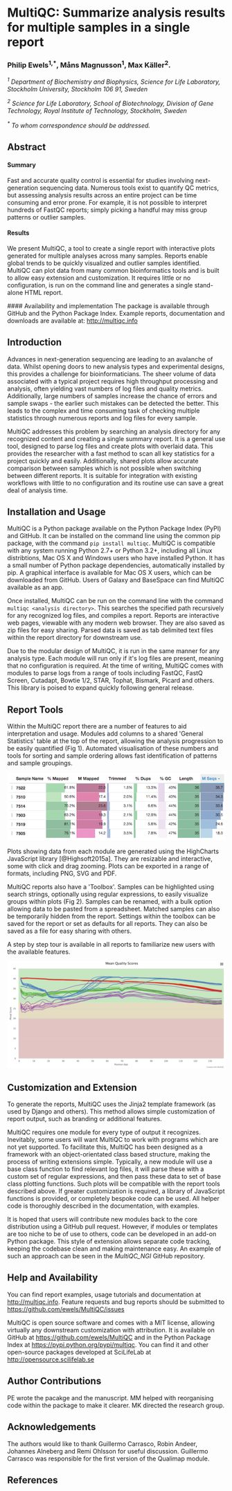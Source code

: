 # MultiQC: Summarize analysis results for multiple samples in a single report

### Philip Ewels<sup>1,*</sup>, Måns Magnusson<sup>1</sup>, Max Käller<sup>2</sup>.

_<sup>1</sup> Department of Biochemistry and Biophysics, Science for Life Laboratory,
Stockholm University, Stockholm 106 91, Sweden_

_<sup>2</sup> Science for Life Laboratory, School of Biotechnology,
Division of Gene Technology, Royal Institute of Technology, Stockholm, Sweden_

_<sup>*</sup> To whom correspondence should be addressed._

## Abstract

#### Summary
Fast and accurate quality control is essential for studies involving next-generation
sequencing data. Numerous tools exist to quantify QC metrics, but assessing analysis
results across an entire project can be time consuming and error prone. For example,
it is not possible to interpret hundreds of FastQC reports; simply picking a handful
may miss group patterns or outlier samples.

#### Results
We present MultiQC, a tool to create a single report with interactive plots generated
for multiple analyses across many samples. Reports enable global trends to be quickly
visualized and outlier samples identified. MultiQC can plot data from many common
bioinformatics tools and is built to allow easy extension and customization.
It requires little or no configuration, is run on the command line and generates
a single stand-alone HTML report.

#### Availability and implementation
The package is available through GitHub and the Python Package Index. Example reports,
documentation and downloads are available at: http://multiqc.info

## Introduction
Advances in next-generation sequencing are leading to an avalanche of data. Whilst opening doors to new analysis types and experimental designs, this provides a challenge for bioinformaticians. The sheer volume of data associated with a typical project requires high throughput processing and analysis, often yielding vast numbers of log files and quality metrics. Additionally, large numbers of samples increase the chance of errors and sample swaps - the earlier such mistakes can be detected the better. This leads to the complex and time consuming task of checking multiple statistics through numerous reports and log files for every sample.

MultiQC addresses this problem by searching an analysis directory for any recognized content and creating a single summary report. It is a general use tool, designed to parse log files and create plots with overlaid data. This provides the researcher with a fast method to scan all key statistics for a project quickly and easily. Additionally, shared plots allow accurate comparison between samples which is not possible when switching between different reports. It is suitable for integration with existing workflows with little to no configuration and its routine use can save a great deal of analysis time.

## Installation and Usage
MultiQC is a Python package available on the Python Package Index (PyPI) and GitHub. It can be installed on the command line using the common pip package, with the command `pip install multiqc`. MultiQC is compatible with any system running Python 2.7+ or Python 3.2+, including all Linux distribtions, Mac OS X and Windows users who have installed Python. It has a small number of Python package dependencies, automatically installed by pip. A graphical interface is available for Mac OS X users, which can be downloaded from GitHub. Users of Galaxy and BaseSpace can find MultiQC available as an app.

Once installed, MultiQC can be run on the command line with the command `multiqc <analysis directory>`. This searches the specified path recursively for any recognized log files, and compiles a report. Reports are interactive web pages, viewable with any modern web browser. They are also saved as zip files for easy sharing. Parsed data is saved as tab delimited text files within the report directory for downstream use.

Due to the modular design of MultiQC, it is run in the same manner for any analysis type. Each module will run only if it's log files are present, meaning that no configuration is required. At the time of writing, MultiQC comes with modules to parse logs from a range of tools including FastQC, FastQ Screen, Cutadapt, Bowtie 1/2, STAR, Tophat, Bismark, Picard and others. This library is poised to expand quickly following general release.

## Report Tools
Within the MultiQC report there are a number of features to aid interpretation and usage. Modules add columns to a shared 'General Statistics' table at the top of the report, allowing the analysis progression to be easily quantified (Fig 1). Automated visualisation of these numbers and tools for sorting and sample ordering allows fast identification of patterns and sample groupings.

![General Statistics table, showing progression of samples through analysis pipeline.](assets/general_stats.png)

Plots showing data from each module are generated using the HighCharts JavaScript library [@Highsoft2015a]. They are resizable and interactive, some with click and drag zooming. Plots can be exported in a range of formats, including PNG, SVG and PDF.

MultiQC reports also have a 'Toolbox'. Samples can be highlighted using search strings, optionally using regular expressions, to easily visualize groups within plots (Fig 2). Samples can be renamed, with a bulk option allowing data to be pasted from a spreadsheet. Matched samples can also be temporarily hidden from the report. Settings within the toolbox can be saved for the report or set as defaults for all reports. They can also be saved as a file for easy sharing with others.

A step by step tour is available in all reports to familiarize new users with the available features.

![Mean sequence quality across reads, from FastQC. Samples coloured by highlighting tool.](assets/fastqc_highlighted.png)



## Customization and Extension
To generate the reports, MultiQC uses the Jinja2 template framework (as used by Django and others). This method allows simple customization of report output, such as branding or additional features.

MultiQC requires one module for every type of output it recognizes. Inevitably, some users will want MultiQC to work with programs which are not yet supported. To facilitate this, MultiQC has been designed as a framework with an object-orientated class based structure, making the process of writing extensions simple. Typically, a new module will use a base class function to find relevant log files, it will parse these with a custom set of regular expressions, and then pass these data to set of base class plotting functions. Such plots will be compatible with the report tools described above. If greater customization is required, a library of JavaScript functions is provided, or completely bespoke code can be used. All helper code is thoroughly described in the documentation, with examples.

It is hoped that users will contribute new modules back to the core distribution using a GitHub pull request. However, if modules or templates are too niche to be of use to others, code can be developed in an add-on Python package. This style of extension allows separate code tracking, keeping the codebase clean and making maintenance easy. An example of such an approach can be seen in the _MultiQC_NGI_ GitHub repository.

## Help and Availability
You can find report examples, usage tutorials and documentation at http://multiqc.info. Feature requests and bug reports should be submitted to https://github.com/ewels/MultiQC/issues

MultiQC is open source software and comes with a MIT license, allowing virtually any downstream customization with attribution. It is available on GitHub at https://github.com/ewels/MultiQC and in the Python Package Index at https://pypi.python.org/pypi/multiqc. You can find it and other open-source packages developed at SciLifeLab at http://opensource.scilifelab.se

## Author Contributions
PE wrote the pacakge and the manuscript. MM helped with reorganising code within the package to make it clearer. MK directed the research group.

## Acknowledgements
The authors would like to thank Guillermo Carrasco, Robin Andeer, Johannes Alneberg and Remi Ohlsson for useful discussion. Guillermo Carrasco was responsible for the first version of the Qualimap module.

## References